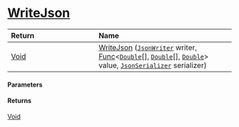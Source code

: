 # [WriteJson](./DistanceFunctionJsonConverter--WriteJson.md)



| <span>Return&nbsp;&nbsp;&nbsp;&nbsp;&nbsp;&nbsp;&nbsp;&nbsp;&nbsp;&nbsp;&nbsp;&nbsp;&nbsp;&nbsp;&nbsp;&nbsp;&nbsp;&nbsp;&nbsp;&nbsp;&nbsp;&nbsp;&nbsp;&nbsp;&nbsp;&nbsp;&nbsp;&nbsp;&nbsp;&nbsp;</span> | Name | 
| :--- | :--- | 
| [Void](https://docs.microsoft.com/en-us/dotnet/api/System.Void) | [WriteJson](./DistanceFunctionJsonConverter--WriteJson.md) ([`JsonWriter`](./DistanceFunctionJsonConverter--WriteJson.md) writer, [Func](https://docs.microsoft.com/en-us/dotnet/api/System.Func-3)\<[`Double`](https://docs.microsoft.com/en-us/dotnet/api/System.Double)[], [`Double`](https://docs.microsoft.com/en-us/dotnet/api/System.Double)[], [`Double`](https://docs.microsoft.com/en-us/dotnet/api/System.Double)> value, [`JsonSerializer`](./DistanceFunctionJsonConverter--WriteJson.md) serializer) | 


#### Parameters

#### Returns
[Void](https://docs.microsoft.com/en-us/dotnet/api/System.Void)<br>
